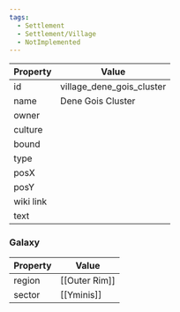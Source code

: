 ```yaml
---
tags:
  - Settlement
  - Settlement/Village
  - NotImplemented
---
```


| Property  | Value                     |
| --------- | ------------------------- |
| id        | village_dene_gois_cluster |
| name      | Dene Gois Cluster         |
| owner     |                           |
| culture   |                           |
| bound     |                           |
| type      |                           |
| posX      |                           |
| posY      |                           |
| wiki link |                           |
| text      |                           |

### Galaxy
| Property | Value         |
| -------- | ------------- |
| region   | [[Outer Rim]] |
| sector   | [[Yminis]]    |
